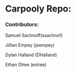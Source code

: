 # Carpooly Repo:

### Contributors:

Samuel Sachnoff(ssachnof)

Jillian Empey (jeempey)

Dylan Halland (DHalland)

Ethan Olree (eolree)
